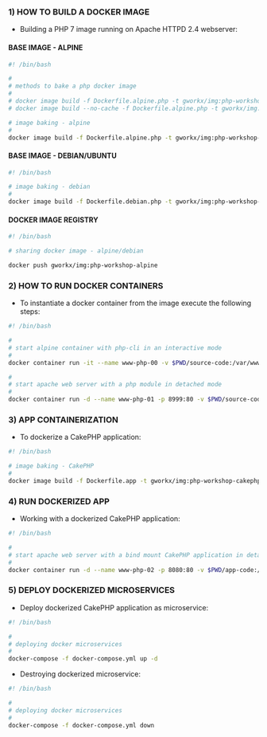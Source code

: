 ### 1) HOW TO BUILD A DOCKER IMAGE

+ Building a PHP 7 image running on Apache HTTPD 2.4 webserver:

#### BASE IMAGE - ALPINE

```sh
#! /bin/bash

#
# methods to bake a php docker image
#
# docker image build -f Dockerfile.alpine.php -t gworkx/img:php-workshop-alpine .
# docker image build --no-cache -f Dockerfile.alpine.php -t gworkx/img:php-workshop-alpine .

# image baking - alpine
#
docker image build -f Dockerfile.alpine.php -t gworkx/img:php-workshop-alpine .
```

#### BASE IMAGE - DEBIAN/UBUNTU

```sh
#! /bin/bash

# image baking - debian
#
docker image build -f Dockerfile.debian.php -t gworkx/img:php-workshop-debian .
```

#### DOCKER IMAGE REGISTRY

```sh
#! /bin/bash

# sharing docker image - alpine/debian

docker push gworkx/img:php-workshop-alpine
```

### 2) HOW TO RUN DOCKER CONTAINERS

+ To instantiate a docker container from the image execute the following steps:

```sh
#! /bin/bash

#
# start alpine container with php-cli in an interactive mode
#
docker container run -it --name www-php-00 -v $PWD/source-code:/var/www/html:ro gworkx/img:php-workshop-alpine bash

#
# start apache web server with a php module in detached mode
#
docker container run -d --name www-php-01 -p 8999:80 -v $PWD/source-code:/var/www/html:ro gworkx/img:php-workshop-debian
```

### 3) APP CONTAINERIZATION

+ To dockerize a CakePHP application:

```sh
#! /bin/bash

# image baking - CakePHP
#
docker image build -f Dockerfile.app -t gworkx/img:php-workshop-cakephp .
```

### 4) RUN DOCKERIZED APP

+ Working with a dockerized CakePHP application:

```sh
#! /bin/bash

#
# start apache web server with a bind mount CakePHP application in detached mode
#
docker container run -d --name www-php-02 -p 8080:80 -v $PWD/app-code:/var/www/html gworkx/img:php-workshop-debian
```

### 5) DEPLOY DOCKERIZED MICROSERVICES

+ Deploy dockerized CakePHP application as microservice:

```sh
#! /bin/bash

#
# deploying docker microservices
#
docker-compose -f docker-compose.yml up -d
```

+ Destroying dockerized microservice:

```sh
#! /bin/bash

#
# deploying docker microservices
#
docker-compose -f docker-compose.yml down
```
